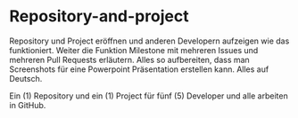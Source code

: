 # Repository-and-project
Repository und Project eröffnen und anderen Developern aufzeigen wie das funktioniert. Weiter die Funktion Milestone mit mehreren Issues und mehreren Pull Requests erläutern. Alles so aufbereiten, dass man Screenshots für eine Powerpoint Präsentation erstellen kann. Alles auf Deutsch.

Ein (1) Repository und ein (1) Project für fünf (5) Developer und alle arbeiten in GitHub.
